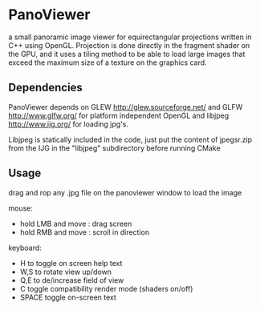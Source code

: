 # PanoViewer #

a small panoramic image viewer for equirectangular projections written
in C++ using OpenGL. Projection is done directly in the fragment shader
on the GPU, and it uses a tiling method to be able to load large images 
that exceed the maximum size of a texture on the graphics card.

## Dependencies ##

PanoViewer depends on GLEW http://glew.sourceforge.net/ and GLFW http://www.glfw.org/ for platform independent OpenGL and libjpeg http://www.ijg.org/ for loading jpg's.

Libjpeg is statically included in the code, just put the content of
jpegsr<x>.zip from the IJG in the "libjpeg" subdirectory before running
CMake

## Usage ##

drag and rop any .jpg file on the panoviewer window to load the image

mouse: 
- hold LMB and move : drag screen
- hold RMB and move : scroll in direction

keyboard:
- H to toggle on screen help text
- W,S to rotate view up/down
- Q,E to de/increase field of view
- C toggle compatibility render mode (shaders on/off)
- SPACE toggle on-screen text
